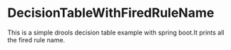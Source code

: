 # DecisionTableWithFiredRuleName
This is a simple drools decision table example with spring boot.It prints all the fired rule name.
